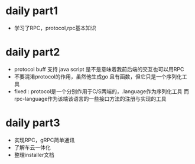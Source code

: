 # daily part1
* 学习了RPC，protocol,rpc基本知识
# daily part2
* protocol buff 支持 java script 是不是意味着我前后端的交互也可以用RPC
* 不要混淆protocol的作用，虽然他生成go 且有函数，但它只是一个序列化工具
* fixed : protocol是一个分别作用于C/S两端的，.language作为序列化工具 而 rpc-language作为该端该语言的一些接口方法的注册与实现的工具
# daily part3
* 实现RPC，gRPC简单通讯
* 了解车云一体化
* 整理installer文档
